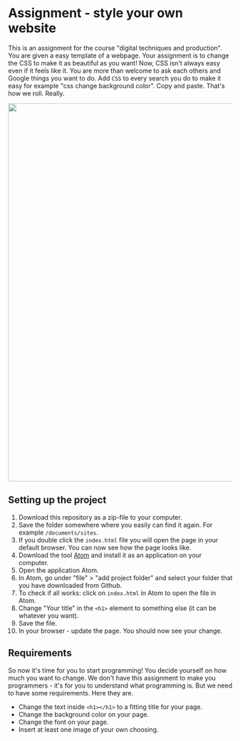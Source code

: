 # Assignment - style your own website
This is an assignment for the course "digital techniques and production". You are given a easy template of a webpage. Your assignment is to change the CSS to make it as beautiful as you want! Now, CSS isn't always easy even if it feels like it. You are more than welcome to ask each others and Google things you want to do. Add `CSS` to every search you do to make it easy for example "css change background color". Copy and paste. That's how we roll. Really.

<img src="https://media.giphy.com/media/13XW2MJE0XCoM0/giphy.gif" width="850" height="auto" />

## Setting up the project
1. Download this repository as a zip-file to your computer.
2. Save the folder somewhere where you easily can find it again. For example `/documents/sites`.
3. If you double click the `index.html` file you will open the page in your default browser. You can now see how the page looks like.
4. Download the tool [Atom](https://atom.io/) and install it as an application on your computer.
5. Open the application Atom. 
6. In Atom, go under "file" > "add project folder" and select your folder that you have downloaded from Github.
7. To check if all works: click on `index.html` in Atom to open the file in Atom.
8. Change "Your title" in the `<h1>` element to something else (it can be whatever you want).
9. Save the file.
10. In your browser - update the page. You should now see your change.

## Requirements
So now it's time for you to start programming! You decide yourself on how much you want to change. We don't have this assignment to make you programmers - it's for you to understand what programming is. But we need to have some requirements. Here they are.

* Change the text inside `<h1></h1>` to a fitting title for your page.
* Change the background color on your page.
* Change the font on your page.
* Insert at least one image of your own choosing.
